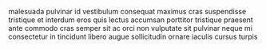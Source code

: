 malesuada pulvinar id vestibulum consequat maximus cras suspendisse tristique et
interdum eros quis lectus accumsan porttitor tristique praesent ante commodo
cras semper sit ac orci non vulputate sit pulvinar neque mi consectetur in
tincidunt libero augue sollicitudin ornare iaculis cursus turpis